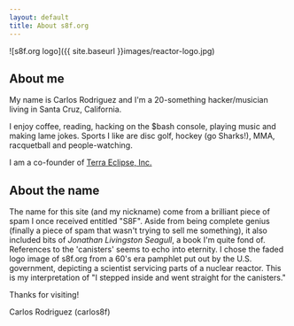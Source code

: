 ```yaml
---
layout: default
title: About s8f.org
---
```


![s8f.org logo]({{ site.baseurl }}images/reactor-logo.jpg)

About me
--------

My name is Carlos Rodriguez and I'm a 20-something hacker/musician living in Santa Cruz, California.

I enjoy coffee, reading, hacking on the $bash console, playing music and making lame jokes. Sports I like are disc golf, hockey (go Sharks!), MMA, racquetball and people-watching.

I am a co-founder of [Terra Eclipse, Inc.](http://www.terraeclipse.com/)

About the name
--------------

The name for this site (and my nickname) come from a brilliant piece of spam I once received entitled "S8F". Aside from being complete genius (finally a piece of spam that wasn't trying to sell me something), it also included bits of _Jonathan Livingston Seagull_, a book I'm quite fond of. References to the 'canisters' seems to echo into eternity. I chose the faded logo image of s8f.org from a 60's era pamphlet put out by the U.S. government, depicting a scientist servicing parts of a nuclear reactor. This is my interpretation of "I stepped inside and went straight for the canisters."

Thanks for visiting!

Carlos Rodriguez (carlos8f)